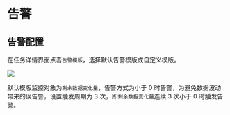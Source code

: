 # 告警

## 告警配置

在任务详情界面点击`告警模版`，选择默认告警模版或自定义模版。

![](http://udts-doc.cn-bj.ufileos.com/transfer/guide/transfer_monitor4.png)

默认模版监控对象为`剩余数据变化量`，告警方式为小于 0 时告警，为避免数据波动带来的误告警，设置触发周期为 3 次，即`剩余数据变化量`连续 3 次小于 0 时触发告警。
